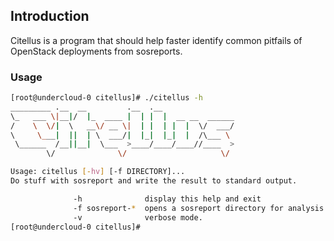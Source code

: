 ## Introduction

Citellus is a program that should help faster identify common pitfails of OpenStack deployments from sosreports.

### Usage

```bash
[root@undercloud-0 citellus]# ./citellus -h 
_________ .__  __         .__  .__                
\_   ___ \|__|/  |_  ____ |  | |  |  __ __  ______
/    \  \/|  \   __\/ __ \|  | |  | |  |  \/  ___/
\     \___|  ||  | \  ___/|  |_|  |_|  |  /\___ \ 
 \______  /__||__|  \___  >____/____/____//____  >
        \/              \/                     \/ 

Usage: citellus [-hv] [-f DIRECTORY]...
Do stuff with sosreport and write the result to standard output.

              -h              display this help and exit
              -f sosreport-*  opens a sosreport directory for analysis
              -v              verbose mode.
[root@undercloud-0 citellus]# 
```
